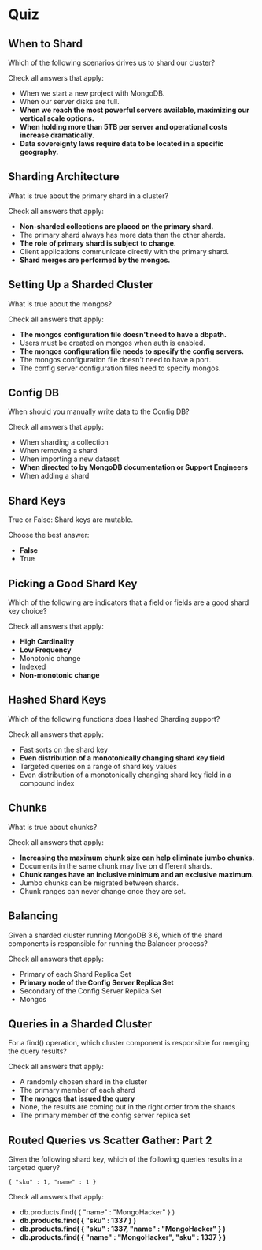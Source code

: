 # Quiz

## When to Shard

Which of the following scenarios drives us to shard our cluster?

Check all answers that apply:

- When we start a new project with MongoDB.
- When our server disks are full.
- **When we reach the most powerful servers available, maximizing our vertical scale options.**
- **When holding more than 5TB per server and operational costs increase dramatically.**
- **Data sovereignty laws require data to be located in a specific geography.**

## Sharding Architecture

What is true about the primary shard in a cluster?

Check all answers that apply:

- **Non-sharded collections are placed on the primary shard.**
- The primary shard always has more data than the other shards.
- **The role of primary shard is subject to change.**
- Client applications communicate directly with the primary shard.
- **Shard merges are performed by the mongos.**

## Setting Up a Sharded Cluster

What is true about the mongos?

Check all answers that apply:

- **The mongos configuration file doesn't need to have a dbpath.**
- Users must be created on mongos when auth is enabled.
- **The mongos configuration file needs to specify the config servers.**
- The mongos configuration file doesn't need to have a port.
- The config server configuration files need to specify mongos.

## Config DB

When should you manually write data to the Config DB?

Check all answers that apply:

- When sharding a collection
- When removing a shard
- When importing a new dataset
- **When directed to by MongoDB documentation or Support Engineers**
- When adding a shard

## Shard Keys

True or False: Shard keys are mutable.

Choose the best answer:

- **False**
- True

## Picking a Good Shard Key

Which of the following are indicators that a field or fields are a good shard key choice?

Check all answers that apply:

- **High Cardinality**
- **Low Frequency**
- Monotonic change
- Indexed
- **Non-monotonic change**

## Hashed Shard Keys

Which of the following functions does Hashed Sharding support?

Check all answers that apply:

- Fast sorts on the shard key
- **Even distribution of a monotonically changing shard key field**
- Targeted queries on a range of shard key values
- Even distribution of a monotonically changing shard key field in a compound index

## Chunks

What is true about chunks?

Check all answers that apply:

- **Increasing the maximum chunk size can help eliminate jumbo chunks.**
- Documents in the same chunk may live on different shards.
- **Chunk ranges have an inclusive minimum and an exclusive maximum.**
- Jumbo chunks can be migrated between shards.
- Chunk ranges can never change once they are set.

## Balancing

Given a sharded cluster running MongoDB 3.6, which of the shard components is responsible for running the Balancer process?

Check all answers that apply:

- Primary of each Shard Replica Set
- **Primary node of the Config Server Replica Set**
- Secondary of the Config Server Replica Set
- Mongos

## Queries in a Sharded Cluster

For a find() operation, which cluster component is responsible for merging the query results?

Check all answers that apply:

- A randomly chosen shard in the cluster
- The primary member of each shard
- **The mongos that issued the query**
- None, the results are coming out in the right order from the shards
- The primary member of the config server replica set

## Routed Queries vs Scatter Gather: Part 2

Given the following shard key, which of the following queries results in a targeted query?

```
{ "sku" : 1, "name" : 1 }
```

Check all answers that apply:

- db.products.find( { "name" : "MongoHacker" } )
- **db.products.find( { "sku" : 1337 } )**
- **db.products.find( { "sku" : 1337, "name" : "MongoHacker" } )**
- **db.products.find( { "name" : "MongoHacker", "sku" : 1337 } )**
